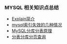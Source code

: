 ###  MYSQL 相关知识点总结

- [Explain简介](explain.md "Explain简介")
- [mysql索引失效的几种情况](mysql索引失效的几种情况.md "mysql索引失效的几种情况")
- [MySQL分库分表原理](MySQL分库分表原理.md "MySQL分库分表原理")
- [分表分库分页查询](分表分库分页查询.md "分表分库分页查询")
